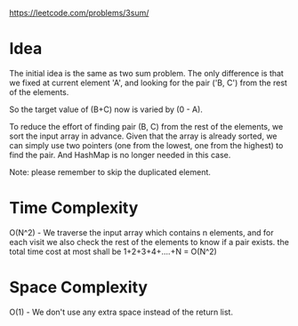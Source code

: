 https://leetcode.com/problems/3sum/

# Idea

The initial idea is the same as two sum problem.
The only difference is that we fixed at current element 'A', and looking for the pair ('B, C') from the rest of the elements. 

So the target value of (B+C) now is varied by (0 - A).

To reduce the effort of finding pair (B, C) from the rest of the elements, we sort the input array in advance.
Given that the array is already sorted, we can simply use two pointers (one from the lowest, one from the highest) to find the pair. And HashMap is no longer needed in this case.

Note: please remember to skip the duplicated element.

# Time Complexity

O(N^2) - We traverse the input array which contains n elements, and for each visit we also check the rest of the elements to know if a pair exists. the total time cost at most shall be 1+2+3+4+....+N = O(N^2)

# Space Complexity

O(1) - We don't use any extra space instead of the return list.
